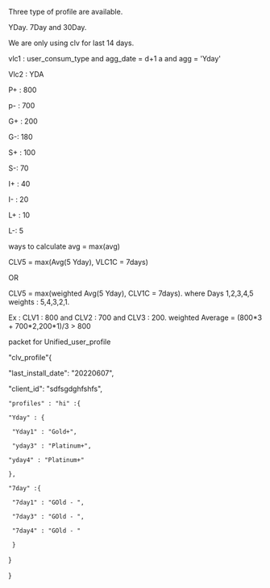 Three type of profile are available.

YDay. 7Day and 30Day.

We are only using clv for last 14 days.

vlc1 : user_consum_type and agg_date = d+1 a and agg = \'Yday\'

Vlc2 : YDA

P+ : 800

p- : 700

G+ : 200

G-: 180

S+ : 100

S-: 70

I+ : 40

I- : 20

L+ : 10

L-: 5

ways to calculate avg = max(avg)

CLV5 = max(Avg(5 Yday), VLC1C = 7days)

OR

CLV5 = max(weighted Avg(5 Yday), CLV1C = 7days). where Days 1,2,3,4,5
weights : 5,4,3,2,1.

Ex : CLV1 : 800 and CLV2 : 700 and CLV3 : 200. weighted Average =
(800\*3 + 700\*2,200\*1)/3 \> 800

packet for Unified_user_profile

"clv_profile"{

"last_install_date": "20220607",

"client_id": "sdfsgdghfshfs",

`"profiles" : "hi" :{`

`"Yday" : {`

` "Yday1" : "Gold+",`

` "yday3" : "Platinum+",`

` "yday4" : "Platinum+" `

`},`

`"7day" :{`

` "7day1" : "GOld - ",`

` "7day3" : "GOld - ",`

` "7day4" : "GOld - "`

` }`

}

}
